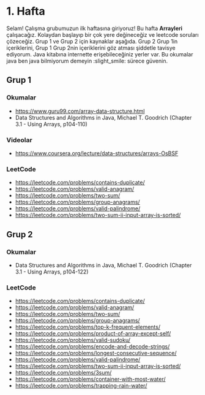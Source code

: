 # 1. Hafta

Selam! Çalışma grubumuzun ilk haftasına giriyoruz! Bu hafta **Arrayleri** çalışacağız. Kolaydan başlayıp bir çok yere değineceğiz ve leetcode soruları çözeceğiz. Grup 1 ve Grup 2 için kaynaklar aşağıda. Grup 2 Grup 1in içeriklerini, Grup 1 Grup 2nin içeriklerini göz atması şiddetle tavisye ediyorum. Java kitabına internette erişebileceğiniz yerler var. Bu okumalar java ben java bilmiyorum demeyin :slight_smile: sürece güvenin.

## Grup 1

### Okumalar

- https://www.guru99.com/array-data-structure.html
- Data Structures and Algorithms in Java, Michael T. Goodrich (Chapter 3.1 - Using Arrays, p104-110)

### Videolar

- https://www.coursera.org/lecture/data-structures/arrays-OsBSF

### LeetCode

- https://leetcode.com/problems/contains-duplicate/
- https://leetcode.com/problems/valid-anagram/
- https://leetcode.com/problems/two-sum/
- https://leetcode.com/problems/group-anagrams/
- https://leetcode.com/problems/valid-palindrome/
- https://leetcode.com/problems/two-sum-ii-input-array-is-sorted/

## Grup 2

### Okumalar

- Data Structures and Algorithms in Java, Michael T. Goodrich (Chapter 3.1 - Using Arrays, p104-122)

### LeetCode

- https://leetcode.com/problems/contains-duplicate/
- https://leetcode.com/problems/valid-anagram/
- https://leetcode.com/problems/two-sum/
- https://leetcode.com/problems/group-anagrams/
- https://leetcode.com/problems/top-k-frequent-elements/
- https://leetcode.com/problems/product-of-array-except-self/
- https://leetcode.com/problems/valid-sudoku/
- https://leetcode.com/problems/encode-and-decode-strings/
- https://leetcode.com/problems/longest-consecutive-sequence/
- https://leetcode.com/problems/valid-palindrome/
- https://leetcode.com/problems/two-sum-ii-input-array-is-sorted/
- https://leetcode.com/problems/3sum/
- https://leetcode.com/problems/container-with-most-water/
- https://leetcode.com/problems/trapping-rain-water/
